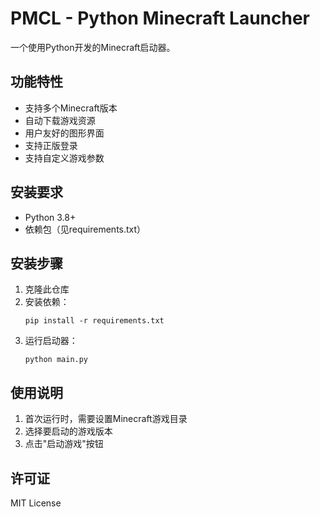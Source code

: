 # PMCL - Python Minecraft Launcher

一个使用Python开发的Minecraft启动器。

## 功能特性

- 支持多个Minecraft版本
- 自动下载游戏资源
- 用户友好的图形界面
- 支持正版登录
- 支持自定义游戏参数

## 安装要求

- Python 3.8+
- 依赖包（见requirements.txt）

## 安装步骤

1. 克隆此仓库
2. 安装依赖：
   ```
   pip install -r requirements.txt
   ```
3. 运行启动器：
   ```
   python main.py
   ```

## 使用说明

1. 首次运行时，需要设置Minecraft游戏目录
2. 选择要启动的游戏版本
3. 点击"启动游戏"按钮

## 许可证

MIT License 